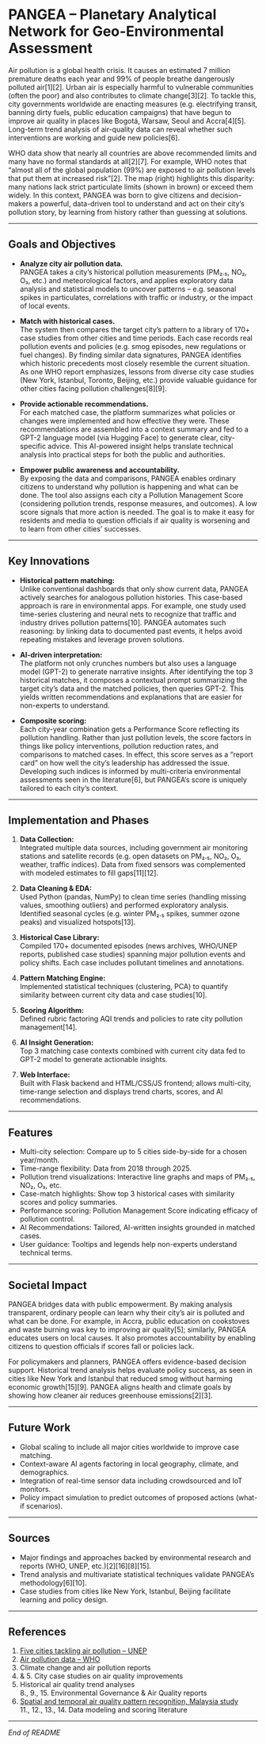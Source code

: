 # PANGEA – Planetary Analytical Network for Geo-Environmental Assessment

Air pollution is a global health crisis. It causes an estimated 7 million premature deaths each year and 99% of people breathe dangerously polluted air[1][2]. Urban air is especially harmful to vulnerable communities (often the poor) and also contributes to climate change[3][2]. To tackle this, city governments worldwide are enacting measures (e.g. electrifying transit, banning dirty fuels, public education campaigns) that have begun to improve air quality in places like Bogotá, Warsaw, Seoul and Accra[4][5]. Long-term trend analysis of air-quality data can reveal whether such interventions are working and guide new policies[6].

WHO data show that nearly all countries are above recommended limits and many have no formal standards at all[2][7]. For example, WHO notes that “almost all of the global population (99%) are exposed to air pollution levels that put them at increased risk”[2]. The map (right) highlights this disparity: many nations lack strict particulate limits (shown in brown) or exceed them widely. In this context, PANGEA was born to give citizens and decision-makers a powerful, data-driven tool to understand and act on their city’s pollution story, by learning from history rather than guessing at solutions.

---

## Goals and Objectives

- **Analyze city air pollution data.**  
  PANGEA takes a city’s historical pollution measurements (PM₂.₅, NO₂, O₃, etc.) and meteorological factors, and applies exploratory data analysis and statistical models to uncover patterns – e.g. seasonal spikes in particulates, correlations with traffic or industry, or the impact of local events.

- **Match with historical cases.**  
  The system then compares the target city’s pattern to a library of 170+ case studies from other cities and time periods. Each case records real pollution events and policies (e.g. smog episodes, new regulations or fuel changes). By finding similar data signatures, PANGEA identifies which historic precedents most closely resemble the current situation. As one WHO report emphasizes, lessons from diverse city case studies (New York, Istanbul, Toronto, Beijing, etc.) provide valuable guidance for other cities facing pollution challenges[8][9].

- **Provide actionable recommendations.**  
  For each matched case, the platform summarizes what policies or changes were implemented and how effective they were. These recommendations are assembled into a context summary and fed to a GPT-2 language model (via Hugging Face) to generate clear, city-specific advice. This AI-powered insight helps translate technical analysis into practical steps for both the public and authorities.

- **Empower public awareness and accountability.**  
  By exposing the data and comparisons, PANGEA enables ordinary citizens to understand why pollution is happening and what can be done. The tool also assigns each city a Pollution Management Score (considering pollution trends, response measures, and outcomes). A low score signals that more action is needed. The goal is to make it easy for residents and media to question officials if air quality is worsening and to learn from other cities’ successes.

---

## Key Innovations

- **Historical pattern matching:**  
  Unlike conventional dashboards that only show current data, PANGEA actively searches for analogous pollution histories. This case-based approach is rare in environmental apps. For example, one study used time-series clustering and neural nets to recognize that traffic and industry drives pollution patterns[10]. PANGEA automates such reasoning: by linking data to documented past events, it helps avoid repeating mistakes and leverage proven solutions.

- **AI-driven interpretation:**  
  The platform not only crunches numbers but also uses a language model (GPT-2) to generate narrative insights. After identifying the top 3 historical matches, it composes a contextual prompt summarizing the target city’s data and the matched policies, then queries GPT-2. This yields written recommendations and explanations that are easier for non-experts to understand.

- **Composite scoring:**  
  Each city-year combination gets a Performance Score reflecting its pollution handling. Rather than just pollution levels, the score factors in things like policy interventions, pollution reduction rates, and comparisons to matched cases. In effect, this score serves as a “report card” on how well the city’s leadership has addressed the issue. Developing such indices is informed by multi-criteria environmental assessments seen in the literature[6], but PANGEA’s score is uniquely tailored to each city’s context.

---

## Implementation and Phases

1. **Data Collection:**  
   Integrated multiple data sources, including government air monitoring stations and satellite records (e.g. open datasets on PM₂.₅, NO₂, O₃, weather, traffic indices). Data from fixed sensors was complemented with modeled estimates to fill gaps[11][12].

2. **Data Cleaning & EDA:**  
   Used Python (pandas, NumPy) to clean time series (handling missing values, smoothing outliers) and performed exploratory analysis. Identified seasonal cycles (e.g. winter PM₂.₅ spikes, summer ozone peaks) and visualized hotspots[13].

3. **Historical Case Library:**  
   Compiled 170+ documented episodes (news archives, WHO/UNEP reports, published case studies) spanning major pollution events and policy shifts. Each case includes pollutant timelines and annotations.

4. **Pattern Matching Engine:**  
   Implemented statistical techniques (clustering, PCA) to quantify similarity between current city data and case studies[10].

5. **Scoring Algorithm:**  
   Defined rubric factoring AQI trends and policies to rate city pollution management[14].

6. **AI Insight Generation:**  
   Top 3 matching case contexts combined with current city data fed to GPT-2 model to generate actionable insights.

7. **Web Interface:**  
   Built with Flask backend and HTML/CSS/JS frontend; allows multi-city, time-range selection and displays trend charts, scores, and AI recommendations.

---

## Features

- Multi-city selection: Compare up to 5 cities side-by-side for a chosen year/month.
- Time-range flexibility: Data from 2018 through 2025.
- Pollution trend visualizations: Interactive line graphs and maps of PM₂.₅, NO₂, O₃, etc.
- Case-match highlights: Show top 3 historical cases with similarity scores and policy summaries.
- Performance scoring: Pollution Management Score indicating efficacy of pollution control.
- AI Recommendations: Tailored, AI-written insights grounded in matched cases.
- User guidance: Tooltips and legends help non-experts understand technical terms.

---

## Societal Impact

PANGEA bridges data with public empowerment. By making analysis transparent, ordinary people can learn why their city’s air is polluted and what can be done. For example, in Accra, public education on cookstoves and waste burning was key to improving air quality[5]; similarly, PANGEA educates users on local causes. It also promotes accountability by enabling citizens to question officials if scores fall or policies lack.

For policymakers and planners, PANGEA offers evidence-based decision support. Historical trend analysis helps evaluate policy success, as seen in cities like New York and Istanbul that reduced smog without harming economic growth[15][9]. PANGEA aligns health and climate goals by showing how cleaner air reduces greenhouse emissions[2][3].

---

## Future Work

- Global scaling to include all major cities worldwide to improve case matching.
- Context-aware AI agents factoring in local geography, climate, and demographics.
- Integration of real-time sensor data including crowdsourced and IoT monitors.
- Policy impact simulation to predict outcomes of proposed actions (what-if scenarios).

---

## Sources

- Major findings and approaches backed by environmental research and reports (WHO, UNEP, etc.)[2][16][8][15].
- Trend analysis and multivariate statistical techniques validate PANGEA’s methodology[6][10].
- Case studies from cities like New York, Istanbul, Beijing facilitate learning and policy design.

---

## References

1. [Five cities tackling air pollution – UNEP](https://www.unep.org/news-and-stories/story/five-cities-tackling-air-pollution)  
2. [Air pollution data – WHO](https://www.who.int/data/gho/data/themes/air-pollution)  
3. Climate change and air pollution reports  
4. & 5. City case studies on air quality improvements  
6. Historical air quality trend analyses  
8., 9., 15. Environmental Governance & Air Quality reports  
10. [Spatial and temporal air quality pattern recognition, Malaysia study](https://pubs.rsc.org/en/content/articlelanding/2013/em/c3em00161j)  
11., 12., 13., 14. Data modeling and scoring literature  

---

*End of README*
